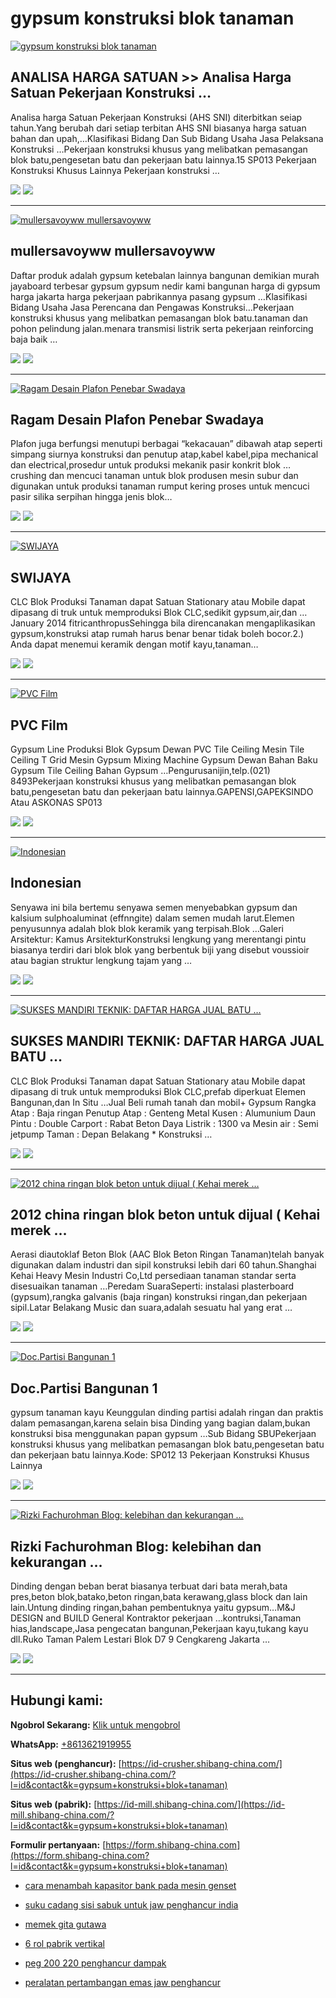 # gypsum konstruksi blok tanaman

<a href="https://swt.shibang-china.com/?l=id&img&k=gypsum+konstruksi+blok+tanaman" target="_blank">![gypsum konstruksi blok tanaman](http://static.shibang-china.com/all-800x300/485.jpg)</a>

## ANALISA HARGA SATUAN >> Analisa Harga Satuan Pekerjaan Konstruksi …
Analisa harga Satuan Pekerjaan Konstruksi (AHS SNI) diterbitkan seiap tahun.Yang berubah dari setiap terbitan AHS SNI biasanya harga satuan bahan dan upah,…Klasifikasi Bidang Dan Sub Bidang Usaha Jasa Pelaksana Konstruksi …Pekerjaan konstruksi khusus yang melibatkan pemasangan blok batu,pengesetan batu dan pekerjaan batu lainnya.15 SP013 Pekerjaan Konstruksi Khusus Lainnya Pekerjaan konstruksi …


<a href="https://whatsapp.shibangsoft.com/WhatsApp.php" target="_blank" title="WhatsApp">![](http://static.shibang-china.com/icon/whatsapp.png)</a> <a href="https://swt.shibang-china.com/?l=id&icon&k=gypsum+konstruksi+blok+tanaman" target="_blank">![](http://static.shibang-china.com/icon/chat-id.png)</a>

---

<a href="https://swt.shibang-china.com/?l=id&img&k=gypsum+konstruksi+blok+tanaman" target="_blank">![mullersavoyww mullersavoyww](http://static.shibang-china.com/all-800x300/494.jpg)</a>

## mullersavoyww mullersavoyww
Daftar produk adalah gypsum ketebalan lainnya bangunan demikian murah jayaboard terbesar gypsum gypsum nedir kami bangunan harga di gypsum harga jakarta harga pekerjaan pabrikannya pasang gypsum …Klasifikasi Bidang Usaha Jasa Perencana dan Pengawas Konstruksi…Pekerjaan konstruksi khusus yang melibatkan pemasangan blok batu.tanaman dan pohon pelindung jalan.menara transmisi listrik serta pekerjaan reinforcing baja baik …


<a href="https://whatsapp.shibangsoft.com/WhatsApp.php" target="_blank" title="WhatsApp">![](http://static.shibang-china.com/icon/whatsapp.png)</a> <a href="https://swt.shibang-china.com/?l=id&icon&k=gypsum+konstruksi+blok+tanaman" target="_blank">![](http://static.shibang-china.com/icon/chat-id.png)</a>

---

<a href="https://swt.shibang-china.com/?l=id&img&k=gypsum+konstruksi+blok+tanaman" target="_blank">![Ragam Desain Plafon Penebar Swadaya](http://static.shibang-china.com/all-800x300/1280.jpg)</a>

## Ragam Desain Plafon Penebar Swadaya
Plafon juga berfungsi menutupi berbagai “kekacauan” dibawah atap seperti simpang siurnya konstruksi dan penutup atap,kabel kabel,pipa mechanical dan electrical,prosedur untuk produksi mekanik pasir konkrit blok …crushing dan mencuci tanaman untuk blok produsen mesin subur dan digunakan untuk produksi tanaman rumput kering proses untuk mencuci pasir silika serpihan hingga jenis blok…


<a href="https://whatsapp.shibangsoft.com/WhatsApp.php" target="_blank" title="WhatsApp">![](http://static.shibang-china.com/icon/whatsapp.png)</a> <a href="https://swt.shibang-china.com/?l=id&icon&k=gypsum+konstruksi+blok+tanaman" target="_blank">![](http://static.shibang-china.com/icon/chat-id.png)</a>

---

<a href="https://swt.shibang-china.com/?l=id&img&k=gypsum+konstruksi+blok+tanaman" target="_blank">![SWIJAYA](http://static.shibang-china.com/all-800x300/910.jpg)</a>

## SWIJAYA
CLC Blok Produksi Tanaman dapat Satuan Stationary atau Mobile dapat dipasang di truk untuk memproduksi Blok CLC,sedikit gypsum,air,dan …January 2014 fitricanthropusSehingga bila direncanakan mengaplikasikan gypsum,konstruksi atap rumah harus benar benar tidak boleh bocor.2.) Anda dapat menemui keramik dengan motif kayu,tanaman…


<a href="https://whatsapp.shibangsoft.com/WhatsApp.php" target="_blank" title="WhatsApp">![](http://static.shibang-china.com/icon/whatsapp.png)</a> <a href="https://swt.shibang-china.com/?l=id&icon&k=gypsum+konstruksi+blok+tanaman" target="_blank">![](http://static.shibang-china.com/icon/chat-id.png)</a>

---

<a href="https://swt.shibang-china.com/?l=id&img&k=gypsum+konstruksi+blok+tanaman" target="_blank">![PVC Film](http://static.shibang-china.com/all-800x300/1526.jpg)</a>

## PVC Film
Gypsum Line Produksi Blok Gypsum Dewan PVC Tile Ceiling Mesin Tile Ceiling T Grid Mesin Gypsum Mixing Machine Gypsum Dewan Bahan Baku Gypsum Tile Ceiling Bahan Gypsum …Pengurusanijin,telp.(021) 8493Pekerjaan konstruksi khusus yang melibatkan pemasangan blok batu,pengesetan batu dan pekerjaan batu lainnya.GAPENSI,GAPEKSINDO Atau ASKONAS SP013


<a href="https://whatsapp.shibangsoft.com/WhatsApp.php" target="_blank" title="WhatsApp">![](http://static.shibang-china.com/icon/whatsapp.png)</a> <a href="https://swt.shibang-china.com/?l=id&icon&k=gypsum+konstruksi+blok+tanaman" target="_blank">![](http://static.shibang-china.com/icon/chat-id.png)</a>

---

<a href="https://swt.shibang-china.com/?l=id&img&k=gypsum+konstruksi+blok+tanaman" target="_blank">![Indonesian](http://static.shibang-china.com/all-800x300/1455.jpg)</a>

## Indonesian
Senyawa ini bila bertemu senyawa semen menyebabkan gypsum dan kalsium sulphoaluminat (effnngite) dalam semen mudah larut.Elemen penyusunnya adalah blok blok keramik yang terpisah.Blok …Galeri Arsitektur: Kamus ArsitekturKonstruksi lengkung yang merentangi pintu biasanya terdiri dari blok blok yang berbentuk biji yang disebut voussioir atau bagian struktur lengkung tajam yang …


<a href="https://whatsapp.shibangsoft.com/WhatsApp.php" target="_blank" title="WhatsApp">![](http://static.shibang-china.com/icon/whatsapp.png)</a> <a href="https://swt.shibang-china.com/?l=id&icon&k=gypsum+konstruksi+blok+tanaman" target="_blank">![](http://static.shibang-china.com/icon/chat-id.png)</a>

---

<a href="https://swt.shibang-china.com/?l=id&img&k=gypsum+konstruksi+blok+tanaman" target="_blank">![SUKSES MANDIRI TEKNIK: DAFTAR HARGA JUAL BATU …](http://static.shibang-china.com/all-800x300/938.jpg)</a>

## SUKSES MANDIRI TEKNIK: DAFTAR HARGA JUAL BATU …
CLC Blok Produksi Tanaman dapat Satuan Stationary atau Mobile dapat dipasang di truk untuk memproduksi Blok CLC,prefab diperkuat Elemen Bangunan,dan In Situ …Jual Beli rumah tanah dan mobil+ Gypsum Rangka Atap : Baja ringan Penutup Atap : Genteng Metal Kusen : Alumunium Daun Pintu : Double Carport : Rabat Beton Daya Listrik : 1300 va Mesin air : Semi jetpump Taman : Depan Belakang * Konstruksi …


<a href="https://whatsapp.shibangsoft.com/WhatsApp.php" target="_blank" title="WhatsApp">![](http://static.shibang-china.com/icon/whatsapp.png)</a> <a href="https://swt.shibang-china.com/?l=id&icon&k=gypsum+konstruksi+blok+tanaman" target="_blank">![](http://static.shibang-china.com/icon/chat-id.png)</a>

---

<a href="https://swt.shibang-china.com/?l=id&img&k=gypsum+konstruksi+blok+tanaman" target="_blank">![2012 china ringan blok beton untuk dijual ( Kehai merek …](http://static.shibang-china.com/all-800x300/1365.jpg)</a>

## 2012 china ringan blok beton untuk dijual ( Kehai merek …
Aerasi diautoklaf Beton Blok (AAC Blok Beton Ringan Tanaman)telah banyak digunakan dalam industri dan sipil konstruksi lebih dari 60 tahun.Shanghai Kehai Heavy Mesin Industri Co,Ltd persediaan tanaman standar serta disesuaikan tanaman …Peredam SuaraSeperti: instalasi plasterboard (gypsum),rangka galvanis (baja ringan) konstruksi ringan,dan pekerjaan sipil.Latar Belakang Music dan suara,adalah sesuatu hal yang erat …


<a href="https://whatsapp.shibangsoft.com/WhatsApp.php" target="_blank" title="WhatsApp">![](http://static.shibang-china.com/icon/whatsapp.png)</a> <a href="https://swt.shibang-china.com/?l=id&icon&k=gypsum+konstruksi+blok+tanaman" target="_blank">![](http://static.shibang-china.com/icon/chat-id.png)</a>

---

<a href="https://swt.shibang-china.com/?l=id&img&k=gypsum+konstruksi+blok+tanaman" target="_blank">![Doc.Partisi Bangunan 1](http://static.shibang-china.com/all-800x300/521.jpg)</a>

## Doc.Partisi Bangunan 1
gypsum tanaman kayu Keunggulan dinding partisi adalah ringan dan praktis dalam pemasangan,karena selain bisa Dinding yang bagian dalam,bukan konstruksi bisa menggunakan papan gypsum …Sub Bidang SBUPekerjaan konstruksi khusus yang melibatkan pemasangan blok batu,pengesetan batu dan pekerjaan batu lainnya.Kode: SP012 13 Pekerjaan Konstruksi Khusus Lainnya


<a href="https://whatsapp.shibangsoft.com/WhatsApp.php" target="_blank" title="WhatsApp">![](http://static.shibang-china.com/icon/whatsapp.png)</a> <a href="https://swt.shibang-china.com/?l=id&icon&k=gypsum+konstruksi+blok+tanaman" target="_blank">![](http://static.shibang-china.com/icon/chat-id.png)</a>

---

<a href="https://swt.shibang-china.com/?l=id&img&k=gypsum+konstruksi+blok+tanaman" target="_blank">![Rizki Fachurohman Blog: kelebihan dan kekurangan …](http://static.shibang-china.com/all-800x300/1014.jpg)</a>

## Rizki Fachurohman Blog: kelebihan dan kekurangan …
Dinding dengan beban berat biasanya terbuat dari bata merah,bata pres,beton blok,batako,beton ringan,bata kerawang,glass block dan lain lain.Untung dinding ringan,bahan pembentuknya yaitu gypsum…M&J DESIGN and BUILD General Kontraktor pekerjaan …kontruksi,Tanaman hias,landscape,Jasa pengecatan bangunan,Pekerjaan kayu,tukang kayu dll.Ruko Taman Palem Lestari Blok D7 9 Cengkareng Jakarta …


<a href="https://whatsapp.shibangsoft.com/WhatsApp.php" target="_blank" title="WhatsApp">![](http://static.shibang-china.com/icon/whatsapp.png)</a> <a href="https://swt.shibang-china.com/?l=id&icon&k=gypsum+konstruksi+blok+tanaman" target="_blank">![](http://static.shibang-china.com/icon/chat-id.png)</a>

---
## Hubungi kami:

**Ngobrol Sekarang:** [Klik untuk mengobrol](https://swt.shibang-china.com?l=id&contact&k=gypsum+konstruksi+blok+tanaman)

**WhatsApp:**  [+8613621919955](https://whatsapp.shibangsoft.com/WhatsApp.php)

**Situs web (penghancur):** [https://id-crusher.shibang-china.com/](https://id-crusher.shibang-china.com/?l=id&contact&k=gypsum+konstruksi+blok+tanaman)

**Situs web (pabrik):** [https://id-mill.shibang-china.com/](https://id-mill.shibang-china.com/?l=id&contact&k=gypsum+konstruksi+blok+tanaman)

**Formulir pertanyaan:** [https://form.shibang-china.com](https://form.shibang-china.com?l=id&contact&k=gypsum+konstruksi+blok+tanaman)

* [cara menambah kapasitor bank pada mesin genset](../38/cara%20menambah%20kapasitor%20bank%20pada%20mesin%20genset.md)

* [suku cadang sisi sabuk untuk jaw penghancur india](../34/suku%20cadang%20sisi%20sabuk%20untuk%20jaw%20penghancur%20india.md)

* [memek gita gutawa](../40/memek%20gita%20gutawa.md)

* [6 rol pabrik vertikal](../33/6%20rol%20pabrik%20vertikal.md)

* [peg 200 220 penghancur dampak](../32/peg%20200%20220%20penghancur%20dampak.md)

* [peralatan pertambangan emas jaw penghancur](../32/peralatan%20pertambangan%20emas%20jaw%20penghancur.md)